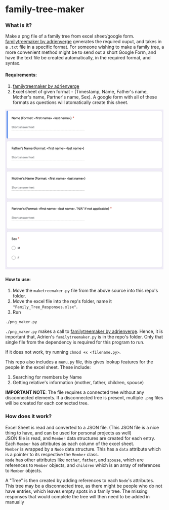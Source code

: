 # family-tree-maker	

### What is it?		
Make a png file of a family tree from excel sheet/google form. [familytreemaker by adrienverge](https://github.com/adrienverge/familytreemaker) generates the required ouput, and takes in a `.txt` file in a specific format. For someone wishing to make a family tree, a more convenient method might be to send out a short Google Form, and have the text file be created automatically, in the required format, and syntax.

#### Requirements: 
1. [familytreemaker by adrienverge](https://github.com/adrienverge/familytreemaker)
2. Excel sheet of given format - (Timestamp, Name, Father's name, Mother's name, Partner's name, Sex). A google form with all of these formats as questions will atomatically create this sheet. 
<img src="Google_Form.png" alt="Google Form" width="500"/>

#### How to use:		
1. Move the `maketreemaker.py` file from the above source into this repo's folder.
2. Move the excel file into the rep's folder, name it `"Family_Tree_Responses.xlsx"`.
3. Run 
```
./png_maker.py
```
`./png_maker.py` makes a call to [familytreemaker by adrienverge](https://github.com/adrienverge/familytreemaker). Hence, it is important that, Adrien's `familytreemaker.py` is in the repo's folder. Only that single file from the dependency is required for this program to run.

If it does not work, try running `chmod +x <filename.py>`.

This repo also includes a `menu.py` file, this gives lookup features for the people in the excel sheet. These include:
1. Searching for members by Name
2. Getting relative's information (mother, father, children, spouse)

**IMPORTANT NOTE**: The file requires a connected tree without any disconnected elements. If a disconnected tree is present, multiple `.png` files will be created for each connected tree.


### How does it work?		

Excel Sheet is read and converted to a JSON file. (This JSON file is a nice thing to have, and can be used for personal projects as well)		
JSON file is read, and `Member` data structures are created for each entry. Each `Member` has attributes as each column of the excel sheet.		
`Member` is wrapped by a `Node` data structure. This has a `data` attribute which is a pointer to its respective the `Member` class.		
`Node` has other attributes like `mother`, `father`, and `spouse`, which are references to `Member` objects, and `children` which is an array of references to `Member` objects.		

A "Tree" is then created by adding references to each `Node`'s attributes.		
This tree may be a disconnected tree, as there might be people who do not have entries, which leaves empty spots in a family tree. The missing responses that would complete the tree will then need to be added in manually
